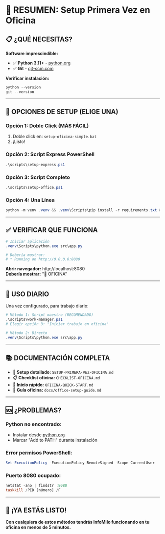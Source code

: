 # 🎯 RESUMEN: Setup Primera Vez en Oficina

## 📋 ¿QUÉ NECESITAS?

**Software imprescindible:**
- ✅ **Python 3.11+** - [python.org](https://python.org)
- ✅ **Git** - [git-scm.com](https://git-scm.com) 

**Verificar instalación:**
```powershell
python --version
git --version
```

---

## 🚀 OPCIONES DE SETUP (ELIGE UNA)

### **Opción 1: Doble Click (MÁS FÁCIL)**
1. Doble click en: `setup-oficina-simple.bat`
2. ¡Listo!

### **Opción 2: Script Express PowerShell**
```powershell
.\scripts\setup-express.ps1
```

### **Opción 3: Script Completo**
```powershell
.\scripts\setup-office.ps1
```

### **Opción 4: Una Línea**
```powershell
python -m venv .venv && .venv\Scripts\pip install -r requirements.txt && copy config\office.json config\active.json
```

---

## ✅ VERIFICAR QUE FUNCIONA

```powershell
# Iniciar aplicación
.venv\Scripts\python.exe src\app.py

# Debería mostrar:
# * Running on http://0.0.0.0:8080
```

**Abrir navegador:** http://localhost:8080  
**Debería mostrar:** "🏢 OFICINA"

---

## 🎯 USO DIARIO

Una vez configurado, para trabajo diario:

```powershell
# Método 1: Script maestro (RECOMENDADO)
.\scripts\work-manager.ps1
# Elegir opción 3: "Iniciar trabajo en oficina"

# Método 2: Directo
.venv\Scripts\python.exe src\app.py
```

---

## 📚 DOCUMENTACIÓN COMPLETA

- **📖 Setup detallado:** `SETUP-PRIMERA-VEZ-OFICINA.md`
- **📋 Checklist oficina:** `CHECKLIST-OFICINA.md`
- **🚀 Inicio rápido:** `OFICINA-QUICK-START.md`
- **🔧 Guía oficina:** `docs/office-setup-guide.md`

---

## 🆘 ¿PROBLEMAS?

### Python no encontrado:
- Instalar desde [python.org](https://python.org)
- Marcar "Add to PATH" durante instalación

### Error permisos PowerShell:
```powershell
Set-ExecutionPolicy -ExecutionPolicy RemoteSigned -Scope CurrentUser
```

### Puerto 8080 ocupado:
```powershell
netstat -ano | findstr :8080
taskkill /PID [número] /F
```

---

## 🎉 ¡YA ESTÁS LISTO!

**Con cualquiera de estos métodos tendrás InfoMilo funcionando en tu oficina en menos de 5 minutos.**
